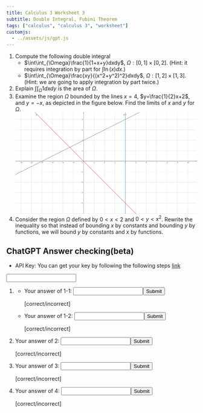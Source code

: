 ```yaml
---
title: Calculus 3 Worksheet 3
subtitle: Double Integral, Fubini Theorem
tags: ["calculus", "calculus 3", "worksheet"]
customjs: 
  - ../assets/js/gpt.js
---
```


1. Compute the following double integral
	* $\int\int_{\Omega}\frac{1}{1+x+y}dxdy$, $\Omega: [0,1]\times[0,2]$. (Hint: it requires integration by part for $\int\ln(x)dx$.)
	* $\int\int_{\Omega}\frac{xy}{(x^2+y^2)^2}dxdy$, $\Omega:[1,2]\times[1,3]$. (Hint: we are going to apply integration by part twice.)
2. Explain $\int\int_{\Omega}1dxdy$ is the area of $\Omega$.
3. Examine the region $\Omega$ bounded by the lines $x=4$, $y=\frac{1}{2}x+2$, and $y=-x$, as depicted in the figure below. Find the limits of $x$ and $y$ for $\Omega$.![figure 1](../assets/img/2022-Calculus-3/worksheet-3-1.png)
4. Consider the region $\Omega$ defined by $0 < x < 2$ and $0 < y < x^2$. Rewrite the inequality so that instead of bounding $x$ by constants and bounding $y$ by functions, we will bound $y$ by constants and $x$ by functions.

## ChatGPT Answer checking(beta)

* API Key: You can get your key by following the following steps [link](https://mrtang.tw/blog/post/how-to-apply-for-a-chatgpt-api-key)
<input type="text" id="api-key" name="api-key">

1. 
	* Your answer of 1-1: <input type="text" id="answer-2022-3-3-1" name='2022-3-3-1'><button onclick="gpt('2022-3-3-1')">Submit</button>
		<div id="result-box-2022-3-3-1">[correct/incorrect]</div>

	* Your answer of 1-2: <input type="text" id="answer-2022-3-3-2" name='2022-3-3-2'><button onclick="gpt('2022-3-3-2')">Submit</button>
		<div id="result-box-2022-3-3-2">[correct/incorrect]</div>

2. Your answer of 2: <input type="text" id="answer-2022-3-3-3" name='2022-3-3-3'><button onclick="gpt('2022-3-3-3')">Submit</button>
	<div id="result-box-2022-3-3-3">[correct/incorrect]</div>

3. Your answer of 3: <input type="text" id="answer-2022-3-3-4" name='2022-3-3-4'><button onclick="gpt('2022-3-3-4')">Submit</button>
	<div id="result-box-2022-3-3-4">[correct/incorrect]</div>
4. Your answer of 4: <input type="text" id="answer-2022-3-3-5" name='2022-3-3-5'><button onclick="gpt('2022-3-3-5')">Submit</button>

	<div id="result-box-2022-3-3-5">[correct/incorrect]</div>